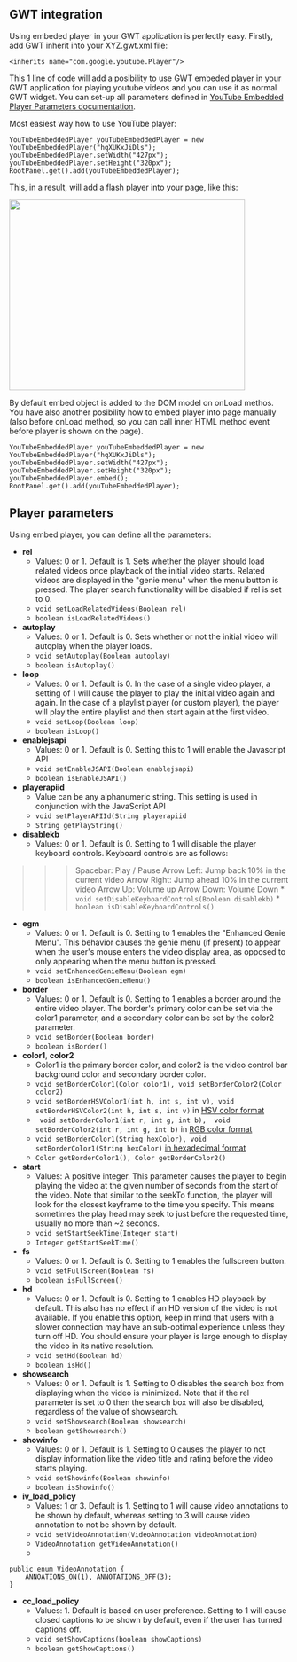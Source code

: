 ## GWT integration ##

Using embeded player in your GWT application is perfectly easy. Firstly, add GWT inherit into your XYZ.gwt.xml file:
```
<inherits name="com.google.youtube.Player"/>
```

This 1 line of code will add a posibility to use GWT embeded player in your GWT application for playing youtube videos and you can use it as normal GWT widget. You can set-up all parameters defined in [YouTube Embedded Player Parameters documentation](http://code.google.com/intl/sk/apis/youtube/player_parameters.html).

Most easiest way how to use YouTube player:
```
YouTubeEmbeddedPlayer youTubeEmbeddedPlayer = new YouTubeEmbeddedPlayer("hqXUKxJiDls");
youTubeEmbeddedPlayer.setWidth("427px");
youTubeEmbeddedPlayer.setHeight("320px");
RootPanel.get().add(youTubeEmbeddedPlayer);
```

This, in a result, will add a flash player into your page, like this:

<a href='http://www.youtube.com/watch?feature=player_embedded&v=hqXUKxJiDls' target='_blank'><img src='http://img.youtube.com/vi/hqXUKxJiDls/0.jpg' width='425' height=344 /></a>

By default embed object is added to the DOM model on onLoad methos. You have also another posibility how to embed player into page manually (also before onLoad method, so you can call inner HTML method event before player is shown on the page).

```
YouTubeEmbeddedPlayer youTubeEmbeddedPlayer = new YouTubeEmbeddedPlayer("hqXUKxJiDls");
youTubeEmbeddedPlayer.setWidth("427px");
youTubeEmbeddedPlayer.setHeight("320px");
youTubeEmbeddedPlayer.embed(); 
RootPanel.get().add(youTubeEmbeddedPlayer);
```

## Player parameters ##

Using embed player, you can define all the parameters:

  * **rel**
    * Values: 0 or 1. Default is 1. Sets whether the player should load related videos once playback of the initial video starts. Related videos are displayed in the "genie menu" when the menu button is pressed. The player search functionality will be disabled if rel is set to 0.
    * `void setLoadRelatedVideos(Boolean rel)`
    * `boolean isLoadRelatedVideos()`
  * **autoplay**
    * Values: 0 or 1. Default is 0. Sets whether or not the initial video will autoplay when the player loads.
    * `void setAutoplay(Boolean autoplay)`
    * `boolean isAutoplay()`
  * **loop**
    * Values: 0 or 1. Default is 0. In the case of a single video player, a setting of 1 will cause the player to play the initial video again and again. In the case of a playlist player (or custom player), the player will play the entire playlist and then start again at the first video.
    * `void setLoop(Boolean loop)`
    * `boolean isLoop()`
  * **enablejsapi**
    * Values: 0 or 1. Default is 0. Setting this to 1 will enable the Javascript API
    * `void setEnableJSAPI(Boolean enablejsapi)`
    * `boolean isEnableJSAPI()`
  * **playerapiid**
    * Value can be any alphanumeric string. This setting is used in conjunction with the JavaScript API
    * `void setPlayerAPIId(String playerapiid`
    * `String getPlayString()`
  * **disablekb**
    * Values: 0 or 1. Default is 0. Setting to 1 will disable the player keyboard controls. Keyboard controls are as follows:
> > > Spacebar: Play / Pause
> > > Arrow Left: Jump back 10% in the current video
> > > Arrow Right: Jump ahead 10% in the current video
> > > Arrow Up: Volume up
> > > Arrow Down: Volume Down
    * `void setDisableKeyboardControls(Boolean disablekb)`
    * `boolean isDisableKeyboardControls()`
  * **egm**
    * Values: 0 or 1. Default is 0. Setting to 1 enables the "Enhanced Genie Menu". This behavior causes the genie menu (if present) to appear when the user's mouse enters the video display area, as opposed to only appearing when the menu button is pressed.
    * `void setEnhancedGenieMenu(Boolean egm)`
    * `boolean isEnhancedGenieMenu()`
  * **border**
    * Values: 0 or 1. Default is 0. Setting to 1 enables a border around the entire video player. The border's primary color can be set via the color1  parameter, and a secondary color can be set by the color2 parameter.
    * `void setBorder(Boolean border)`
    * `boolean isBorder()`
  * **color1**, **color2**
    * Color1 is the primary border color, and color2 is the video control bar background color and secondary border color.
    * `void setBorderColor1(Color color1), void setBorderColor2(Color color2)`
    * `void setBorderHSVColor1(int h, int s, int v), void setBorderHSVColor2(int h, int s, int v)` in [HSV color format](http://en.wikipedia.org/wiki/Web_colors)
    * ` void setBorderColor1(int r, int g, int b),  void setBorderColor2(int r, int g, int b)` in [RGB color format](http://en.wikipedia.org/wiki/Web_colors)
    * `void setBorderColor1(String hexColor), void setBorderColor1(String hexColor)` [in hexadecimal format](http://en.wikipedia.org/wiki/Web_colors)
    * `Color getBorderColor1(), Color getBorderColor2()`
  * **start**
    * Values: A positive integer. This parameter causes the player to begin playing the video at the given number of seconds from the start of the video. Note that similar to the seekTo  function, the player will look for the closest keyframe to the time you specify. This means sometimes the play head may seek to just before the requested time, usually no more than ~2 seconds.
    * `void setStartSeekTime(Integer start)`
    * `Integer getStartSeekTime()`
  * **fs**
    * Values: 0 or 1. Default is 0. Setting to 1 enables the fullscreen button.
    * `void setFullScreen(Boolean fs)`
    * `boolean isFullScreen()`
  * **hd**
    * Values: 0 or 1. Default is 0. Setting to 1 enables HD playback by default. This also has no effect if an HD version of the video is not available. If you enable this option, keep in mind that users with a slower connection may have an sub-optimal experience unless they turn off HD. You should ensure your player is large enough to display the video in its native resolution.
    * `void setHd(Boolean hd)`
    * `boolean isHd()`
  * **showsearch**
    * Values: 0 or 1. Default is 1. Setting to 0 disables the search box from displaying when the video is minimized. Note that if the rel parameter is set to 0 then the search box will also be disabled, regardless of the value of showsearch.
    * `void setShowsearch(Boolean showsearch)`
    * `boolean getShowsearch()`
  * **showinfo**
    * Values: 0 or 1. Default is 1. Setting to 0 causes the player to not display information like the video title and rating before the video starts playing.
    * `void setShowinfo(Boolean showinfo)`
    * `boolean isShowinfo()`
  * **iv\_load\_policy**
    * Values: 1 or 3. Default is 1. Setting to 1 will cause video annotations to be shown by default, whereas setting to 3 will cause video annotation to not be shown by default.
    * `void setVideoAnnotation(VideoAnnotation videoAnnotation)`
    * `VideoAnnotation getVideoAnnotation()`
    * 
```
public enum VideoAnnotation {
    ANNOATIONS_ON(1), ANNOTATIONS_OFF(3);
}
```
  * **cc\_load\_policy**
    * Values: 1. Default is based on user preference. Setting to 1  will cause closed captions to be shown by default, even if the user has turned captions off.
    * `void setShowCaptions(boolean showCaptions)`
    * `boolean getShowCaptions()`
